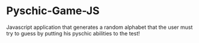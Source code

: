 # Pyschic-Game-JS
Javascript application that generates a random alphabet that the user must try to guess by putting his pyschic abilities to the test!
